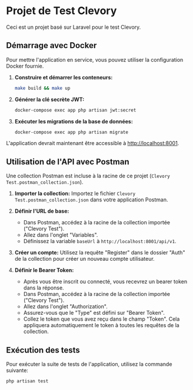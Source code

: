 # Projet de Test Clevory

Ceci est un projet basé sur Laravel pour le test Clevory.

## Démarrage avec Docker

Pour mettre l'application en service, vous pouvez utiliser la configuration Docker fournie.

1.  **Construire et démarrer les conteneurs:**

    ```bash
    make build && make up
    ```

2.  **Générer la clé secrète JWT:**

    ```bash
    docker-compose exec app php artisan jwt:secret
    ```

3. **Exécuter les migrations de la base de données:**

    ```bash
    docker-compose exec app php artisan migrate
    ```

L'application devrait maintenant être accessible à [http://localhost:8001](http://localhost:8001).

## Utilisation de l'API avec Postman

Une collection Postman est incluse à la racine de ce projet (`Clevory Test.postman_collection.json`).

1.  **Importer la collection:** Importez le fichier `Clevory Test.postman_collection.json` dans votre application Postman.

2.  **Définir l'URL de base:**
    *   Dans Postman, accédez à la racine de la collection importée ("Clevory Test").
    *   Allez dans l'onglet "Variables".
    *   Définissez la variable `baseUrl` à `http://localhost:8001/api/v1`.

3.  **Créer un compte:** Utilisez la requête "Register" dans le dossier "Auth" de la collection pour créer un nouveau compte utilisateur.

4.  **Définir le Bearer Token:**
    *   Après vous être inscrit ou connecté, vous recevrez un bearer token dans la réponse.
    *   Dans Postman, accédez à la racine de la collection importée ("Clevory Test").
    *   Allez dans l'onglet "Authorization".
    *   Assurez-vous que le "Type" est défini sur "Bearer Token".
    *   Collez le token que vous avez reçu dans le champ "Token". Cela appliquera automatiquement le token à toutes les requêtes de la collection.

## Exécution des tests

Pour exécuter la suite de tests de l'application, utilisez la commande suivante:

```bash
php artisan test
```